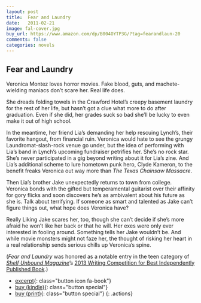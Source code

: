 ```yaml
---
layout: post
title:  Fear and Laundry
date:   2011-02-21
image: fal-cover.jpg
buy_url: https://www.amazon.com/dp/B004OYTP3G/?tag=fearandlaun-20
comments: false
categories: novels
---
```


## Fear and Laundry

Veronica Montez loves horror movies. Fake blood, guts, and machete-wielding maniacs don’t scare her. Real life does.

She dreads folding towels in the Crawford Hotel’s creepy basement laundry for the rest of her life, but hasn’t got a clue what more to do after graduation. Even if she did, her grades suck so bad she’ll be lucky to even make it out of high school.

In the meantime, her friend Lia’s demanding her help rescuing Lynch’s, their favorite hangout, from financial ruin. Veronica would hate to see the grungy Laundromat-slash-rock venue go under, but the idea of performing with Lia’s band in Lynch’s upcoming fundraiser petrifies her. She’s no rock star. She’s never participated in a gig beyond writing about it for Lia’s zine. And Lia’s additional scheme to lure hometown punk hero, Clyde Kameron, to the benefit freaks Veronica out way more than *The Texas Chainsaw Massacre*.

Then Lia’s brother Jake unexpectedly returns to town from college. Veronica bonds with the gifted but temperamental guitarist over their affinity for gory flicks and soon discovers he’s as ambivalent about his future as she is. Talk about terrifying. If someone as smart and talented as Jake can’t figure things out, what hope does Veronica have?

Really Liking Jake scares her, too, though she can’t decide if she’s more afraid he won’t like her back or that he will. Her exes were only ever interested in fooling around. Something tells her Jake wouldn’t be. And while movie monsters might not faze her, the thought of risking her heart in a real relationship sends serious chills up Veronica’s spine.

(*Fear and Laundry* was honored as a notable entry in the teen category of [*Shelf Unbound Magazine*][shelfunbound]’s [2013 Writing Competition for Best Independently Published Book][shelfunboundcomp].)

- [excerpt][excerpt]{: class="button icon fa-book"}
- [buy (kindle)][buy]{: class="button special"}
- [buy (print)][buy2]{: class="button special"}
{: .actions}

[excerpt]:/novels/fear-and-laundry/excerpt/
[buy]:https://www.amazon.com/dp/B004OYTP3G/?tag=fearandlaun-20
[buy2]:https://www.amazon.com/dp/1456575570/?tag=fearandlaun-20
[shelfunbound]:http://www.shelfmediagroup.com/pages/issues.html
[shelfunboundcomp]:https://issuu.com/shelfunbound/docs/shelf_unbound_december-january_2014
